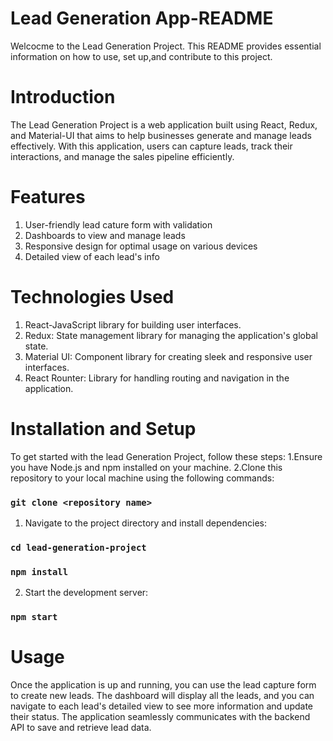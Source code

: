 # Lead Generation App-README

Welcocme to the Lead Generation Project. This README provides essential information on how to use,
set up,and contribute to this project.


# Introduction 

The Lead Generation Project is a web application built using React, Redux, and Material-UI that aims to help businesses generate and manage leads effectively. With this application, users can capture leads, track their interactions, and manage the sales pipeline efficiently.


# Features 
1. User-friendly lead cature form with validation
2. Dashboards to view and manage leads
3. Responsive design for optimal usage on various devices
4. Detailed view of each lead's info


# Technologies Used
1. React-JavaScript library for building user interfaces.
2. Redux: State management library for managing the application's global state.
3. Material UI: Component library for creating sleek and responsive user interfaces.
4. React Rounter: Library for handling routing and navigation in the application.


# Installation and Setup
  To get started with the lead Generation Project, follow these steps:
    1.Ensure you have Node.js and npm installed on your machine.
    2.Clone this repository to your local machine using the following commands:
    
### `git clone <repository name>`
  1. Navigate to the project directory and install dependencies:

### `cd lead-generation-project`
### `npm install`

  2. Start the development server:

### `npm start`

# Usage

Once the application is up and running, you can use the lead capture form to create new leads. The dashboard will display all the leads, and you can navigate to each lead's detailed view to see more information and update their status. The application seamlessly communicates with the backend API to save and retrieve lead data.



